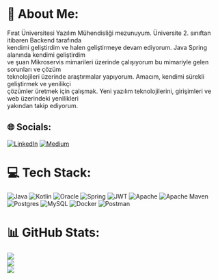 # 💫 About Me:
Fırat Üniversitesi Yazılım Mühendisliği mezunuyum. Üniversite 2. sınıftan itibaren Backend tarafında<br>kendimi geliştirdim ve halen geliştirmeye devam ediyorum. Java Spring alanında kendimi geliştirdim <br>ve şuan Mikroservis mimarileri üzerinde çalışıyorum bu mimariyle gelen sorunları ve çözüm <br>teknolojileri üzerinde araştırmalar yapıyorum. Amacım, kendimi sürekli geliştirmek ve yenilikçi <br>çözümler üretmek için çalışmak. Yeni yazılım teknolojilerini, girişimleri ve web üzerindeki yenilikleri<br>yakından takip ediyorum.<br>


## 🌐 Socials:
[![LinkedIn](https://img.shields.io/badge/LinkedIn-%230077B5.svg?logo=linkedin&logoColor=white)](https://linkedin.com/in/muhammeddurmaz) [![Medium](https://img.shields.io/badge/Medium-12100E?logo=medium&logoColor=white)](https://medium.com/@muhammedd) 

# 💻 Tech Stack:
![Java](https://img.shields.io/badge/java-%23ED8B00.svg?style=for-the-badge&logo=java&logoColor=white) ![Kotlin](https://img.shields.io/badge/kotlin-%230095D5.svg?style=for-the-badge&logo=kotlin&logoColor=white) ![Oracle](https://img.shields.io/badge/Oracle-F80000?style=for-the-badge&logo=oracle&logoColor=white) ![Spring](https://img.shields.io/badge/spring-%236DB33F.svg?style=for-the-badge&logo=spring&logoColor=white) ![JWT](https://img.shields.io/badge/JWT-black?style=for-the-badge&logo=JSON%20web%20tokens) ![Apache](https://img.shields.io/badge/apache-%23D42029.svg?style=for-the-badge&logo=apache&logoColor=white) ![Apache Maven](https://img.shields.io/badge/Apache%20Maven-C71A36?style=for-the-badge&logo=Apache%20Maven&logoColor=white) ![Postgres](https://img.shields.io/badge/postgres-%23316192.svg?style=for-the-badge&logo=postgresql&logoColor=white) ![MySQL](https://img.shields.io/badge/mysql-%2300f.svg?style=for-the-badge&logo=mysql&logoColor=white) ![Docker](https://img.shields.io/badge/docker-%230db7ed.svg?style=for-the-badge&logo=docker&logoColor=white) ![Postman](https://img.shields.io/badge/Postman-FF6C37?style=for-the-badge&logo=postman&logoColor=white)
# 📊 GitHub Stats:
![](https://github-readme-stats.vercel.app/api?username=muhammeddurmaz&theme=dark&hide_border=false&include_all_commits=false&count_private=false)<br/>
![](https://github-readme-streak-stats.herokuapp.com/?user=muhammeddurmaz&theme=dark&hide_border=false)<br/>
![](https://github-readme-stats.vercel.app/api/top-langs/?username=muhammeddurmaz&theme=dark&hide_border=false&include_all_commits=false&count_private=false&layout=compact)

<!-- Proudly created with GPRM ( https://gprm.itsvg.in ) -->

